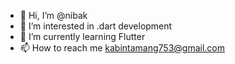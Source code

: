 - 👋 Hi, I’m @nibak
- 👀 I’m interested in .dart development
- 🌱 I’m currently learning Flutter
- 📫 How to reach me kabintamang753@gmail.com

<!---
nibak/nibak is a ✨ special ✨ repository because its `README.md` (this file) appears on your GitHub profile.
You can click the Preview link to take a look at your changes.
--->
